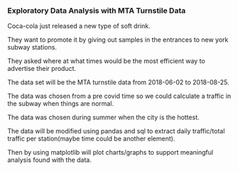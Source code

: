 ### Exploratory Data Analysis with MTA Turnstile Data
Coca-cola just released a new type of soft drink. 

They want to promote it by giving out samples in the entrances to new york subway stations.

They asked where at what times would be the most efficient way to advertise their product.


The data set will be the MTA turnstile data from 2018-06-02 to 2018-08-25.

The data was chosen from a pre covid time so we could calculate a traffic in the subway when things are normal.

The data was chosen during summer when the city is the hottest.

The data will be modified using pandas and sql to extract daily traffic/total traffic per station(maybe time could be another element).

Then by using matplotlib will plot charts/graphs to support meaningful analysis found with the data.